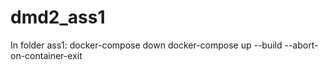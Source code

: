# dmd2_ass1
In folder ass1:
docker-compose down
docker-compose up --build --abort-on-container-exit
